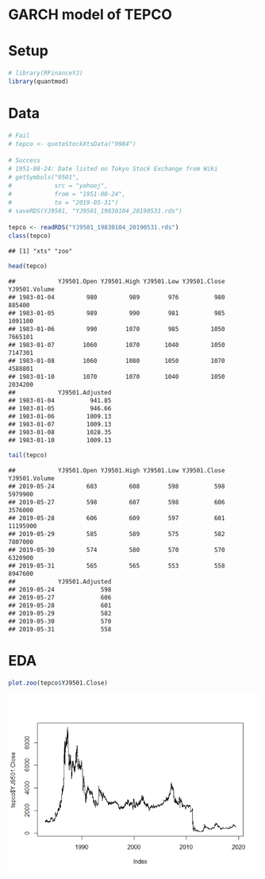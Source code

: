 GARCH model of TEPCO
================

Setup
=====

``` r
# library(RFinanceYJ)
library(quantmod)
```

Data
====

``` r
# Fail
# tepco <- quoteStockXtsData("9984")

# Success
# 1951-08-24: Date listed on Tokyo Stock Exchange from Wiki
# getSymbols("9501",
#            src = "yahooj",
#            from = "1951-08-24", 
#            to = "2019-05-31")
# saveRDS(YJ9501, "YJ9501_19830104_20190531.rds")

tepco <- readRDS("YJ9501_19830104_20190531.rds")
class(tepco)
```

    ## [1] "xts" "zoo"

``` r
head(tepco)
```

    ##            YJ9501.Open YJ9501.High YJ9501.Low YJ9501.Close YJ9501.Volume
    ## 1983-01-04         980         989        976          980        885400
    ## 1983-01-05         989         990        981          985       1091100
    ## 1983-01-06         990        1070        985         1050       7665101
    ## 1983-01-07        1060        1070       1040         1050       7147301
    ## 1983-01-08        1060        1080       1050         1070       4588801
    ## 1983-01-10        1070        1070       1040         1050       2034200
    ##            YJ9501.Adjusted
    ## 1983-01-04          941.85
    ## 1983-01-05          946.66
    ## 1983-01-06         1009.13
    ## 1983-01-07         1009.13
    ## 1983-01-08         1028.35
    ## 1983-01-10         1009.13

``` r
tail(tepco)
```

    ##            YJ9501.Open YJ9501.High YJ9501.Low YJ9501.Close YJ9501.Volume
    ## 2019-05-24         603         608        598          598       5979900
    ## 2019-05-27         598         607        598          606       3576000
    ## 2019-05-28         606         609        597          601      11195900
    ## 2019-05-29         585         589        575          582       7807000
    ## 2019-05-30         574         580        570          570       6320900
    ## 2019-05-31         565         565        553          558       8947600
    ##            YJ9501.Adjusted
    ## 2019-05-24             598
    ## 2019-05-27             606
    ## 2019-05-28             601
    ## 2019-05-29             582
    ## 2019-05-30             570
    ## 2019-05-31             558

EDA
===

``` r
plot.zoo(tepco$YJ9501.Close)
```

![](GARCH_model_TEPCO_files/figure-markdown_github/unnamed-chunk-3-1.png)
